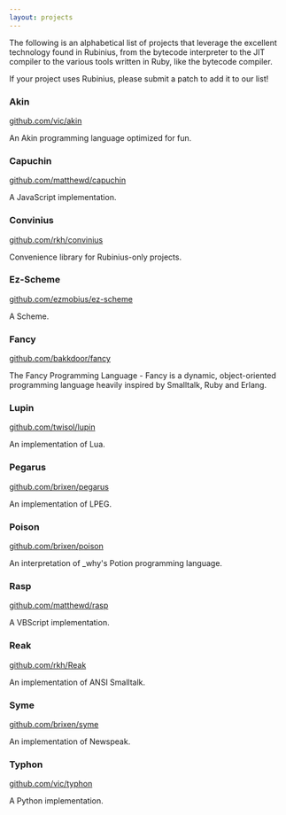 ```yaml
---
layout: projects
---
```


The following is an alphabetical list of projects that leverage the excellent
technology found in Rubinius, from the bytecode interpreter to the JIT
compiler to the various tools written in Ruby, like the bytecode compiler.

If your project uses Rubinius, please submit a patch to add it to our list!


### Akin
[github.com/vic/akin](https://github.com/vic/akin)

An Akin programming language optimized for fun.


### Capuchin
[github.com/matthewd/capuchin](https://github.com/matthewd/capuchin)

A JavaScript implementation.

### Convinius
[github.com/rkh/convinius](https://github.com/rkh/convinius)

Convenience library for Rubinius-only projects.

### Ez-Scheme
[github.com/ezmobius/ez-scheme](https://github.com/ezmobius/ez-scheme)

A Scheme.


### Fancy
[github.com/bakkdoor/fancy](https://github.com/bakkdoor/fancy)

The Fancy Programming Language - Fancy is a dynamic, object-oriented programming language heavily inspired by Smalltalk, Ruby and Erlang.


### Lupin
[github.com/twisol/lupin](https://github.com/twisol/lupin)

An implementation of Lua.


### Pegarus
[github.com/brixen/pegarus](https://github.com/brixen/pegarus)

An implementation of LPEG.


### Poison
[github.com/brixen/poison](https://github.com/brixen/poison)

An interpretation of \_why's Potion programming language.


### Rasp
[github.com/matthewd/rasp](https://github.com/matthewd/rasp)

A VBScript implementation.

### Reak
[github.com/rkh/Reak](https://github.com/rkh/Reak)

An implementation of ANSI Smalltalk.

### Syme
[github.com/brixen/syme](https://github.com/brixen/syme)

An implementation of Newspeak.


### Typhon
[github.com/vic/typhon](https://github.com/vic/typhon)

A Python implementation.

